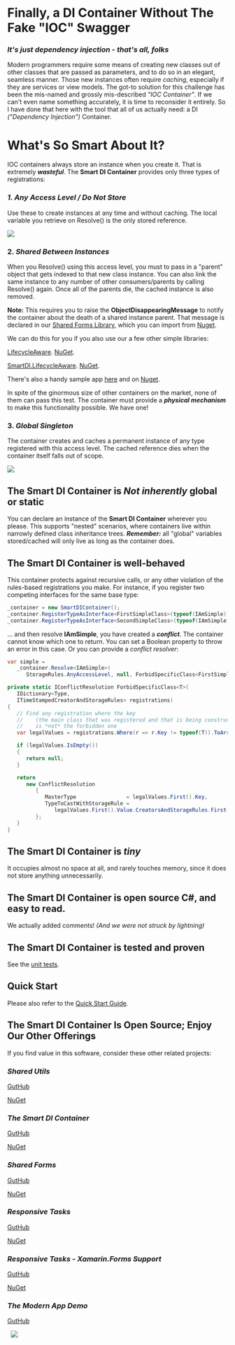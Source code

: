 # Finally, a DI Container Without The Fake "IOC" Swagger

### _It's just dependency injection - that's all, folks_

Modern programmers require some means of creating new classes out of other classes that are passed as parameters, and to do so in an elegant, seamless manner. Those new instances often require _caching_, especially if they are services or view models. The got-to solution for this challenge has been the mis-named and grossly mis-described _"IOC Container"_. If we can't even name something accurately, it is time to reconsider it entirely. So I have done that here with the tool that all of us actually need: a DI _("Dependency Injection")_ Container.

# What's So Smart About It?

IOC containers always store an instance when you create it. That is extremely _**wasteful**_. The **Smart DI Container** provides only three types of registrations:

### *1. Any Access Level / Do Not Store*

Use these to create instances at any time and without caching. The local variable you retrieve on Resolve() is the only stored reference.  

![](https://gitlab.com/marcusts1/nugetimages/-/blob/master/AnyAccessLevel2.png)

### 2. *Shared Between Instances*

When you Resolve() using this access level, you must to pass in a "parent" object that gets indexed to that new class instance. You can also link the same instance to any number of other consumers/parents by calling Resolve() again. Once all of the parents die, the cached instance is also removed. 

**Note:** This requires you to raise the **ObjectDisappearingMessage** to notify the container about the death of a shared instance parent.  That message is declared in our [Shared Forms Library](https://github.com/marcusts/Com.MarcusTS.SharedForms), which you can import from [Nuget](https://www.nuget.org/packages/Com.MarcusTS.SharedForms/).

We can do this for you if you also use our a few other simple libraries:

[LifecycleAware](https://github.com/marcusts/Com.MarcusTS.LifecycleAware).  [NuGet](https://www.nuget.org/packages/Com.MarcusTS.LifecycleAware/).

[SmartDI.LifecycleAware](https://github.com/marcusts/Com.MarcusTS.SmartDI.LifecycleAware).  [NuGet](https://www.nuget.org/packages/Com.MarcusTS.SmartDI.LifecycleAware/).

There's also a handy sample app [here](https://github.com/marcusts/SmartDI.LifecycleAware.SampleApp) and on [Nuget](https://www.nuget.org/packages/Com.MarcusTS.SmartDI.LifecycleAware.SampleApp/).

In spite of the ginormous size of other containers on the market, none of them can pass this test. The container must provide a **_physical mechanism_** to make this functionality possible. We have one!  

### 3. *Global Singleton*

The container creates and caches a permanent instance of any type registered with this access level. The cached reference dies when the container itself falls out of scope.  

![](https://gitlab.com/marcusts1/nugetimages/-/blob/master/GlobalSingleton.png)

## The Smart DI Container is ***Not*** *inherently* global or static

You can declare an instance of the **Smart DI Container** wherever you please. This supports "nested" scenarios, where containers live within narrowly defined class inheritance trees. **_Remember:_** all "global" variables stored/cached will only live as long as the container does.

## The Smart DI Container is well-behaved

This container  protects against recursive calls, or any other violation of the rules-based registrations you make. For instance, if you register two competing interfaces for the same base type:

``` C#
_container = new SmartDIContainer();
_container.RegisterTypeAsInterface<FirstSimpleClass>(typeof(IAmSimple));
_container.RegisterTypeAsInterface<SecondSimpleClass>(typeof(IAmSimple));
```

... and then resolve **IAmSimple**, you have created a _**conflict**_. The container cannot know which one to return. You can set a Boolean property to throw an error in this case. Or you can provide a _conflict resolver_:

``` C#
var simple = 
   _container.Resolve<IAmSimple>(
      StorageRules.AnyAccessLevel, null, ForbidSpecificClass<FirstSimpleClass>);

private static IConflictResolution ForbidSpecificClass<T>(
   IDictionary<Type, 
   ITimeStampedCreatorAndStorageRules> registrations)
{
   // Find any registration where the key 
   //    (the main class that was registered and that is being constructed) 
   //    is *not* the forbidden one
   var legalValues = registrations.Where(r => r.Key != typeof(T)).ToArray();

   if (legalValues.IsEmpty())
   {
      return null;
   }

   return 
      new ConflictResolution
         {
            MasterType                = legalValues.First().Key,
            TypeToCastWithStorageRule = 
               legalValues.First().Value.CreatorsAndStorageRules.First()
         };
   }
}
```

## The Smart DI Container is **_tiny_**

It occupies almost no space at all, and rarely touches memory, since it does not store anything unnecessarily.

## The Smart DI Container is open source C#, and easy to read.

We actually added comments! _(And we were not struck by lightning)_

## The Smart DI Container is tested and proven

See the [unit tests](https://github.com/marcusts/SmartDI.MSTests).

## Quick Start

Please also refer to the [Quick Start Guide](https://github.com/marcusts/Com.MarcusTS.SmartDI/blob/master/docs/Quick_Start_Guide.md).

## The Smart DI Container Is Open Source; Enjoy Our Other Offerings

If you find value in this software, consider these other related projects:

### *Shared Utils*

[GutHub](https://github.com/marcusts/Com.MarcusTS.SharedUtils)

[NuGet](https://www.nuget.org/packages/Com.MarcusTS.SharedUtils)

### *The Smart DI Container*

[GutHub](https://github.com/marcusts/Com.MarcusTS.SmartDI)

[NuGet](https://www.nuget.org/packages/Com.MarcusTS.SmartDI)

### *Shared Forms*

[GutHub](https://github.com/marcusts/Com.MarcusTS.SharedForms)

[NuGet](https://www.nuget.org/packages/Com.MarcusTS.SharedForms)

### *Responsive Tasks*

[GutHub](https://github.com/marcusts/Com.MarcusTS.ResponsiveTasks)

[NuGet](https://www.nuget.org/packages/Com.MarcusTS.ResponsiveTasks)

### *Responsive Tasks - Xamarin.Forms Support*

[GutHub](https://github.com/marcusts/Com.MarcusTS.ResponsiveTasks.XamFormsSupport)

[NuGet](https://www.nuget.org/packages/Com.MarcusTS.ResponsiveTasks.XamFormsSupport)

### *The Modern App Demo*

[GutHub](https://github.com/marcusts/Com.MarcusTS.ModernAppDemo)

&nbsp;
![](https://gitlab.com/marcusts1/nugetimages/-/raw/master/Modern_App_Demo_Master_FINAL.gif)
